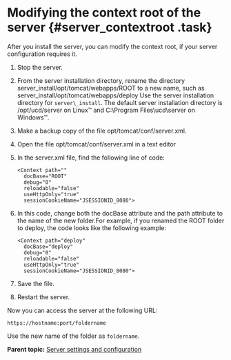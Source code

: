 # Modifying the context root of the server {#server_contextroot .task}

After you install the server, you can modify the context root, if your server configuration requires it.

1.  Stop the server.
2.  From the server installation directory, rename the directory server\_install/opt/tomcat/webapps/ROOT to a new name, such as server\_install/opt/tomcat/webapps/deploy Use the server installation directory for `server\_install`. The default server installation directory is /opt/ucd/server on Linux™ and C:\\Program Files\\ucd\\server on Windows™. 
3.  Make a backup copy of the file opt/tomcat/conf/server.xml. 
4.  Open the file opt/tomcat/conf/server.xml in a text editor
5.  In the server.xml file, find the following line of code:

    ```
    <Context path=""
      docBase="ROOT"
      debug="0"
      reloadable="false"
      useHttpOnly="true"
      sessionCookieName="JSESSIONID_8080">
    ```

6.  In this code, change both the docBase attribute and the path attribute to the name of the new folder.For example, if you renamed the ROOT folder to deploy, the code looks like the following example:

    ```
    <Context path="deploy"
      docBase="deploy"
      debug="0"
      reloadable="false"
      useHttpOnly="true"
      sessionCookieName="JSESSIONID_8080">
    ```

7.  Save the file.
8.  Restart the server.

Now you can access the server at the following URL:

```
https://hostname:port/foldername
```

Use the new name of the folder as `foldername`.

**Parent topic:** [Server settings and configuration](../topics/settings_ch.md)

